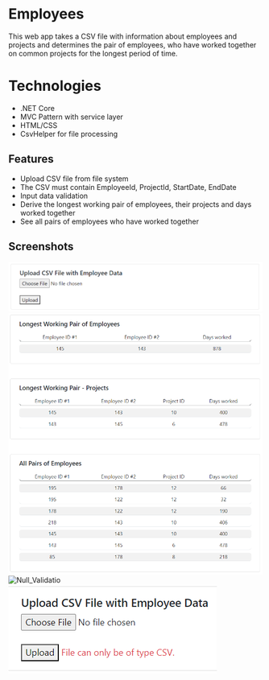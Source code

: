 # Employees
This web app takes a CSV file with information about employees and projects and determines the pair of employees, who have worked together on common projects for the longest period of time.

# Technologies
- .NET Core 
- MVC Pattern with service layer
- HTML/CSS
- CsvHelper for file processing

## Features 
- Upload CSV file from file system
- The CSV must contain EmployeeId, ProjectId, StartDate, EndDate
- Input data validation
- Derive the longest working pair of employees, their projects and days worked together
- See all pairs of employees who have worked together

## Screenshots
![Upload](Images/Upload.PNG)
![Employees](Images/Employees.PNG)
![Null_Validatio](Images/Null_Validatio.PNG)
![Type_Validation](Images/Type_Validation.PNG)